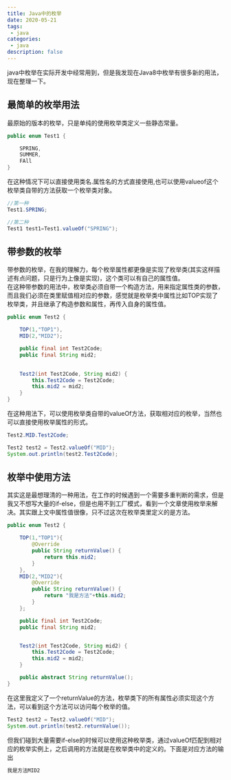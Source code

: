 ```yaml
---
title: Java中的枚举
date: 2020-05-21
tags:
 - java
categories:
 - java
description: false
---
```


java中枚举在实际开发中经常用到，但是我发现在Java8中枚举有很多新的用法，现在整理一下。

## 最简单的枚举用法
最原始的版本的枚举，只是单纯的使用枚举类定义一些静态常量。
```java
public enum Test1 {

    SPRING,
    SUMMER,
    FAll
}
```
在这种情况下可以直接使用类名.属性名的方式直接使用,也可以使用valueof这个枚举类自带的方法获取一个枚举类对象。
```java
//第一种
Test1.SPRING;

//第二种
Test1 test1=Test1.valueOf("SPRING");
```

## 带参数的枚举
带参数的枚举，在我的理解力，每个枚举属性都更像是实现了枚举类(其实这样描述有点问题，只是行为上像是实现)，这个类可以有自己的属性值。    
在这种带参数的用法中，枚举类必须自带一个构造方法，用来指定属性类的参数，而且我们必须在类里赋值相对应的参数，感觉就是枚举类中属性比如TOP实现了枚举类，并且继承了构造参数和属性，再传入自身的属性值。
```java
public enum Test2 {

    TOP(1,"TOP1"),
    MID(2,"MID2");

    public final int Test2Code;
    public final String mid2;
    

    Test2(int Test2Code, String mid2) {
        this.Test2Code = Test2Code;
        this.mid2 = mid2;
    }
}
```

在这种用法下，可以使用枚举类自带的valueOf方法，获取相对应的枚举，当然也可以直接使用枚举属性的形式。
```java
Test2.MID.Test2Code;

Test2 test2 = Test2.valueOf("MID");
System.out.println(test2.Test2Code);
```

## 枚举中使用方法

其实这是最想理清的一种用法，在工作的时候遇到一个需要多重判断的需求，但是我又不想写大量的if-else，但是也用不到工厂模式，看到一个文章使用枚举来解决。其实跟上文中属性值很像，只不过这次在枚举类里定义的是方法。
```java
public enum Test2 {

    TOP(1,"TOP1"){
        @Override
        public String returnValue() {
            return this.mid2;
        }
    },
    MID(2,"MID2"){
        @Override
        public String returnValue() {
            return "我是方法"+this.mid2;
        }
    };

    public final int Test2Code;
    public final String mid2;


    Test2(int Test2Code, String mid2) {
        this.Test2Code = Test2Code;
        this.mid2 = mid2;
    }

    public abstract String returnValue();
}
```
在这里我定义了一个returnValue的方法，枚举类下的所有属性必须实现这个方法，可以看到这个方法可以访问每个枚举的值。
```java
Test2 test2 = Test2.valueOf("MID");
System.out.println(test2.returnValue());
```
但我们碰到大量需要if-else的时候可以使用这种枚举类，通过valueOf匹配到相对应的枚举实例上，之后调用的方法就是在枚举类中的定义的。下面是对应方法的输出
```java
我是方法MID2
```

